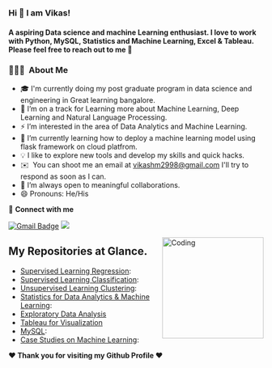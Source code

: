 ### Hi 👋 I am Vikas!

#### A aspiring Data science and machine Learning enthusiast. I love to work with Python, MySQL, Statistics and Machine Learning, Excel & Tableau. Please feel free to reach out to me 🙂

### 👨🏻‍💻 &nbsp;About Me
- 🎓 I'm currently doing my post graduate program in data science and engineering in Great learning bangalore.
- 🔭 I’m on a track for Learning more about Machine Learning, Deep Learning and Natural Language Processing.
- ⚡ I’m interested in the area of Data Analytics and Machine Learning.
- 🌱 I’m currently learning how to deploy a machine learning model using flask framework on cloud platfrom.
- 💡  I like to explore new tools and develop my skills and quick hacks.
- ✉️ &nbsp;You can shoot me an email at vikashm2998@gmail.com I'll try to respond as soon as I can.
- 👯 I’m always open to meaningful collaborations.
- 😄 Pronouns: He/His

<summary>🤝 <b>Connect with me</b></summary>

<p align = "center">
  
[![Gmail Badge](https://img.shields.io/badge/-Gmail-c14438?style=flat-square&logo=Gmail&logoColor=white&link=mailto:vikashm2998@gmail.com)](mailto:vikashm2998@gmail.com)
[<img src="https://img.shields.io/badge/linkedin-%230077B5.svg?&style=for-the-badge&logo=linkedin&logoColor=white" />](https://www.linkedin.com/in/vikashm66/)

<img align="right" alt="Coding" width="200" height="200" src="https://media.giphy.com/media/VTtANKl0beDFQRLDTh/giphy.gif">
  
## My Repositories at Glance.
- [Supervised Learning Regression](https://github.com/VikasHM66/Supervised-Learning-Regression):
- [Supervised Learning Classification](https://github.com/VikasHM66/Supervised-Learning-Classification):
- [Unsupervised Learning Clustering](https://github.com/VikasHM66/Unsupervised-learning):
- [Statistics for Data Analytics & Machine Learning](https://github.com/VikasHM66/STATISTICS):
- [Exploratory Data Analysis](https://github.com/VikasHM66/EDA)
- [Tableau for Visualization](https://github.com/VikasHM66/Tableau) 
- [MySQL](https://github.com/VikasHM66/MySQL-Part-1):
- [Case Studies on Machine Learning](https://github.com/VikasHM66/Case-studies):
 
<b>❤️ Thank you for visiting my Github Profile ❤️</b>
</div>
